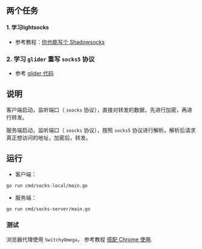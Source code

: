 ## 两个任务

#### 1. 学习lightsocks

- 参考教程：[你也能写个 Shadowsocks](https://github.com/gwuhaolin/blog/issues/12)

### 2. 学习 `glider` 重写 `socks5` 协议

- 参考 [glider 代码](https://github.com/nadoo/glider/blob/e6e5c3d4b68bcb4d77c4403e8f55288bc1a5ef17/proxy/socks5/client.go#L102)



## 说明

客户端启动，监听端口（ `soocks` 协议），直接对转发的数据，先进行加密，再进行转发。

服务端启动，监听端口（ `soocks` 协议），按照 `socks5` 协议进行解析。解析后请求真正想访问的地址，加密后，转发。

## 运行

- 客户端：

```
go run cmd/socks-local/main.go
```

- 服务端：

```
go run cmd/socks-server/main.go
```

### 测试

浏览器代理使用 `SwitchyOmega`， 参考教程 [搭配 Chrome 使用](https://github.com/gwuhaolin/lightsocks/wiki/%E6%90%AD%E9%85%8D-Chrome-%E4%BD%BF%E7%94%A8).